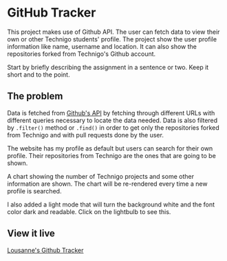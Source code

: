 # GitHub Tracker

This project makes use of Github API. The user can fetch data to view their own or other Technigo students' profile. The project show the user profile information like name, username and location. It can also show the repositories forked from Technigo's Github account.

Start by briefly describing the assignment in a sentence or two. Keep it short and to the point.

## The problem

Data is fetched from [Github's API](https://docs.github.com/en/rest) by fetching through different URLs with different queries necessary to locate the data needed. Data is also filtered by `.filter()` method or `.find()` in order to get only the repositories forked from Technigo and with pull requests done by the user.

The website has my profile as default but users can search for their own profile. Their repositories from Technigo are the ones that are going to be shown.

A chart showing the number of Technigo projects and some other information are shown. The chart will be re-rendered every time a new profile is searched.

I also added a light mode that will turn the background white and the font color dark and readable. Click on the lightbulb to see this.

## View it live

[Lousanne's Github Tracker](https://happy-noether-88c607.netlify.app/)
